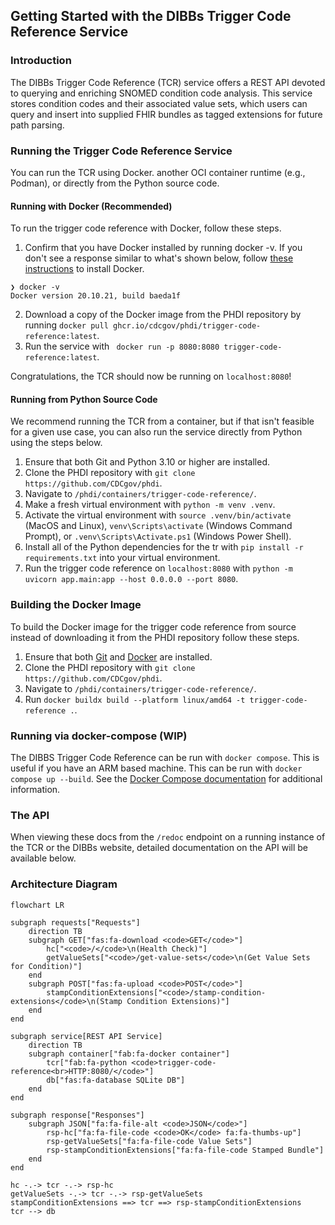 ## Getting Started with the DIBBs Trigger Code Reference Service

### Introduction

The DIBBs Trigger Code Reference (TCR) service offers a REST API devoted to querying and enriching SNOMED condition code analysis. This service stores condition codes and their associated value sets, which users can query and insert into supplied FHIR bundles as tagged extensions for future path parsing.

### Running the Trigger Code Reference Service

You can run the TCR using Docker. another OCI container runtime (e.g., Podman), or directly from the Python source code.

#### Running with Docker (Recommended)

To run the trigger code reference with Docker, follow these steps.

1. Confirm that you have Docker installed by running docker -v. If you don't see a response similar to what's shown below, follow [these instructions](https://docs.docker.com/get-docker/) to install Docker.

```
❯ docker -v
Docker version 20.10.21, build baeda1f
```

2. Download a copy of the Docker image from the PHDI repository by running `docker pull ghcr.io/cdcgov/phdi/trigger-code-reference:latest`.
3. Run the service with ` docker run -p 8080:8080 trigger-code-reference:latest`.

Congratulations, the TCR should now be running on `localhost:8080`!

#### Running from Python Source Code

We recommend running the TCR from a container, but if that isn't feasible for a given use case, you can also run the service directly from Python using the steps below.

1. Ensure that both Git and Python 3.10 or higher are installed.
2. Clone the PHDI repository with `git clone https://github.com/CDCgov/phdi`.
3. Navigate to `/phdi/containers/trigger-code-reference/`.
4. Make a fresh virtual environment with `python -m venv .venv`.
5. Activate the virtual environment with `source .venv/bin/activate` (MacOS and Linux), `venv\Scripts\activate` (Windows Command Prompt), or `.venv\Scripts\Activate.ps1` (Windows Power Shell).
6. Install all of the Python dependencies for the tr with `pip install -r requirements.txt` into your virtual environment.
7. Run the trigger code reference on `localhost:8080` with `python -m uvicorn app.main:app --host 0.0.0.0 --port 8080`.

### Building the Docker Image

To build the Docker image for the trigger code reference from source instead of downloading it from the PHDI repository follow these steps.

1. Ensure that both [Git](https://git-scm.com/book/en/v2/Getting-Started-Installing-Git) and [Docker](https://docs.docker.com/get-docker/) are installed.
2. Clone the PHDI repository with `git clone https://github.com/CDCgov/phdi`.
3. Navigate to `/phdi/containers/trigger-code-reference/`.
4. Run `docker buildx build --platform linux/amd64 -t trigger-code-reference .`.

### Running via docker-compose (WIP)

The DIBBS Trigger Code Reference can be run with `docker compose`. This is useful if you have an ARM based machine. This can be run with `docker compose up --build`. See the [Docker Compose documentation](https://docs.docker.com/engine/reference/commandline/compose_up/) for additional information.

### The API

When viewing these docs from the `/redoc` endpoint on a running instance of the TCR or the DIBBs website, detailed documentation on the API will be available below.

### Architecture Diagram

```mermaid
flowchart LR

subgraph requests["Requests"]
    direction TB
    subgraph GET["fas:fa-download <code>GET</code>"]
        hc["<code>/</code>\n(Health Check)"]
        getValueSets["<code>/get-value-sets</code>\n(Get Value Sets for Condition)"]
    end
    subgraph POST["fas:fa-upload <code>POST</code>"]
        stampConditionExtensions["<code>/stamp-condition-extensions</code>\n(Stamp Condition Extensions)"]
    end
end

subgraph service[REST API Service]
    direction TB
    subgraph container["fab:fa-docker container"]
        tcr["fab:fa-python <code>trigger-code-reference<br>HTTP:8080/</code>"]
        db["fas:fa-database SQLite DB"]
    end
end

subgraph response["Responses"]
    subgraph JSON["fa:fa-file-alt <code>JSON</code>"]
        rsp-hc["fa:fa-file-code <code>OK</code> fa:fa-thumbs-up"]
        rsp-getValueSets["fa:fa-file-code Value Sets"]
        rsp-stampConditionExtensions["fa:fa-file-code Stamped Bundle"]
    end
end

hc -.-> tcr -.-> rsp-hc
getValueSets -.-> tcr -.-> rsp-getValueSets
stampConditionExtensions ==> tcr ==> rsp-stampConditionExtensions
tcr --> db
```
